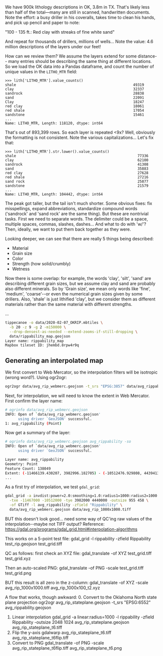 We have 900k lithology descriptions in OK, 3.8m in TX. That's likely less than
half of the total&mdash;many are still in scanned, handwritten documents.
Note the effort: a busy driller in his coveralls, takes time to clean his
hands, and pick up pencil and paper to note:

"100 - 135 ft.: Red clay with streaks of fine white sand"

And repeat for thousands of drillers, millions of wells...
Note the value: 4.6 million descriptions of the layers under our feet!

How can we review them? We assume the layers extend for some distance--
many entries should be describing the same thing at different locations.
So we load the OK data into a Pandas dataframe, and count the number of 
unique values in the `LITHO_MTR` field:

```
>>> lith['LITHO_MTR'].value_counts()
shale                                                      49319
clay                                                       32337
sandrock                                                   28838
sand                                                       22091
Clay                                                       18247
red clay                                                   18061
red shale                                                  17054
sandstone                                                  15461
...
Name: LITHO_MTR, Length: 118120, dtype: int64
```

That's out of 893,399 rows. So each layer is repeated <9x?
Well, obviously the formatting is not consistent. Note the various
capitalizations... Let's fix that:

```
>>> lith['LITHO_MTR'].str.lower().value_counts()
shale                                                        77336
clay                                                         62100
sandrock                                                     41308
sand                                                         35883
red clay                                                     27628
red shale                                                    27216
sand rock                                                    25877
sandstone                                                    21579
...
Name: LITHO_MTR, Length: 104442, dtype: int64
```

The peak got taller, but the tail isn't much shorter.
Some obvious fixes: fix misspellings, expand abbreviations, standardize
compound words ('sandrock' and 'sand rock' are the same thing).
But these are nontrivial tasks. First we need to separate words. The delimiter
could be a space, multiple spaces, commas, slashes, dashes... And what to do 
with 'w/'?
Then, ideally, we want to put them back together as they were.

Looking deeper, we can see that there are really 5 things being described:
- Material
- Grain size
- Color
- Strength (how solid/crumbly)
- Wetness

Now there is some overlap: for example, the words 'clay', 'silt', 'sand'
are describing different grain sizes, but we assume clay and sand are probably
also different minerals. So by 'Grain size', we mean only words like 'fine',
'medium', 'coarse'--or even the numerical grain sizes given by some drillers.
Also, 'shale' is just lithified 'clay', but we consider them as different
materials rather than the same material with different strengths.

...

```bash
tippecanoe -o data/2020-02-07_OKRIP.mbtiles \
  -b 20 -z 9 -g 2 -m150000 \
  --drop-densest-as-needed --extend-zooms-if-still-dropping \
  data/rippability_map.geojson
Layer name: rippability_map
Mapbox tileset ID: jhembd.8rpw4r9q
```

## Generating an interpolated map
We first convert to Web Mercator, so the interpolation filters will be
isotropic (wrong word?). Using ogr2ogr:
```bash
ogr2ogr data/avg_rip_webmerc.geojson -t_srs "EPSG:3857" data/avg_rippability.geojson
```

Next, for interpolation, we will need to know the extent in Web Mercator. 
First confirm the layer name:
```bash
# ogrinfo data/avg_rip_webmerc.geojson
INFO: Open of `data/avg_rip_webmerc.geojson'
      using driver `GeoJSON' successful.
1: avg_rippability (Point)
```

Now get a summary of the layer:
```bash
# ogrinfo data/avg_rip_webmerc.geojson avg_rippability -so
INFO: Open of `data/avg_rip_webmerc.geojson'
      using driver `GeoJSON' successful.

Layer name: avg_rippability
Geometry: Point
Feature Count: 138049
Extent: (-11466139.430207, 3982996.182705) - (-10512476.929808, 4439413.443316)
...
```

As a first try of interpolation, we test `gdal_grid`:
```bash
gdal_grid -a invdist:power=2.0:smoothing=1.0:radius1=1000:radius2=1000 \
  -txe -11467000 -10512000 -tye 3982000 4440000 -outsize 955 458 \
  -of GTiff -l avg_rippability -zfield "Rippability" \
  data/avg_rip_webmerc.geojson data/avg_rip_1000x1000.tiff
```

BUT this doesn't look good... need some way of QC'ing raw values of the
interpolation--maybe not TIFF output?
Reference: https://gdal.org/programs/gdal_grid.html#interpolation-algorithms

This works on a 5-point test file:
gdal_grid -l rippability -zfield Rippability test_rip.geojson test_grid.tiff

QC as follows: first check an XYZ file:
gdal_translate -of XYZ test_grid.tiff test_grid.xyz

Then an auto-scaled PNG:
gdal_translate -of PNG -scale test_grid.tiff test_grid.png

BUT this result is all zero in the z-column:
gdal_translate -of XYZ -scale avg_rip_1000x1000.tiff avg_rip_1000x100_t2.xyz

A flow that works, though awkward:
0. Convert to the Oklahoma North state plane projection
ogr2ogr avg_rip_stateplane.geojson -t_srs "EPSG:6552" avg_rippability.geojson 
1. Linear interpolation
gdal_grid -a linear:radius=1000 -l rippability -zfield Rippability -outsize 2048 1024 avg_rip_stateplane.geojson avg_rip_stateplane_t6.tiff
2. Flip the y-axis
gdalwarp avg_rip_stateplane_t6.tiff avg_rip_stateplane_t6flip.tiff
3. Convert to PNG
gdal_translate -of PNG -scale avg_rip_stateplane_t6flip.tiff avg_rip_stateplane_t6.png
